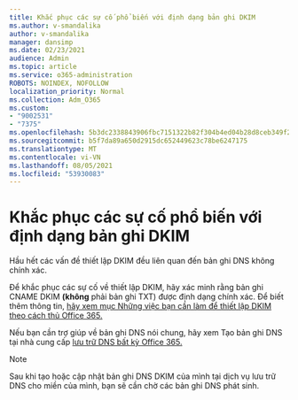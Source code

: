 ```yaml
---
title: Khắc phục các sự cố phổ biến với định dạng bản ghi DKIM
ms.author: v-smandalika
author: v-smandalika
manager: dansimp
ms.date: 02/23/2021
audience: Admin
ms.topic: article
ms.service: o365-administration
ROBOTS: NOINDEX, NOFOLLOW
localization_priority: Normal
ms.collection: Adm_O365
ms.custom:
- "9002531"
- "7375"
ms.openlocfilehash: 5b3dc2338843906fbc7151322b82f304b4ed04b28d8ceb349f2705c309cdeae8
ms.sourcegitcommit: b5f7da89a650d2915dc652449623c78be6247175
ms.translationtype: MT
ms.contentlocale: vi-VN
ms.lasthandoff: 08/05/2021
ms.locfileid: "53930083"
---
```

# <a name="fix-common-problems-with-dkim-record-formatting"></a>Khắc phục các sự cố phổ biến với định dạng bản ghi DKIM

Hầu hết các vấn đề thiết lập DKIM đều liên quan đến bản ghi DNS không chính xác.

Để khắc phục các sự cố về thiết lập DKIM, hãy xác minh rằng bản ghi CNAME DKIM **(không** phải bản ghi TXT) được định dạng chính xác. Để biết thêm thông tin, [hãy xem mục Những việc bạn cần làm để thiết lập DKIM theo cách thủ Office 365.](https://docs.microsoft.com/microsoft-365/security/office-365-security/use-dkim-to-validate-outbound-email)

Nếu bạn cần trợ giúp về bản ghi DNS nói chung, hãy xem Tạo bản ghi DNS tại nhà cung cấp [lưu trữ DNS bất kỳ Office 365.](https://docs.microsoft.com/microsoft-365/admin/get-help-with-domains/create-dns-records-at-any-dns-hosting-provider)

> [!NOTE]
> Sau khi tạo hoặc cập nhật bản ghi DNS DKIM của mình tại dịch vụ lưu trữ DNS cho miền của mình, bạn sẽ cần chờ các bản ghi DNS phát sinh.
